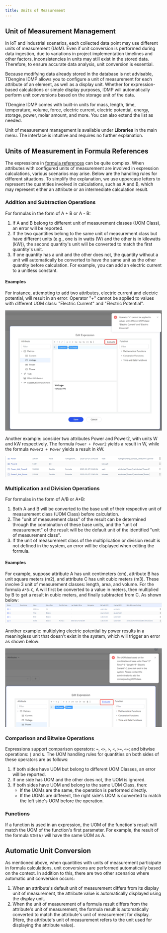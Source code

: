 ```yaml
---
title: Units of Measurement
---
```


## Unit of Measurement Management

In IoT and industrial scenarios, each collected data point may use different units of measurement (UoM). Even if unit conversion is performed during data ingestion, due to variations in project implementation timelines and other factors, inconsistencies in units may still exist in the stored data. Therefore, to ensure accurate data analysis, unit conversion is essential.

Because modifying data already stored in the database is not advisable, TDengine IDMP allows you to configure a unit of measurement for each attribute of an element, as well as a display unit. Whether for expression-based calculations or simple display purposes, IDMP will automatically perform unit conversions based on the storage unit of the data.

TDengine IDMP comes with built-in units for mass, length, time, temperature, volume, force, electric current, electric potential, energy, storage, power, molar amount, and more. You can also extend the list as needed.

Unit of measurement management is available under **Libraries** in the main menu. The interface is intuitive and requires no further explanation.

## Units of Measurement in Formula References

The expressions in [formula references](../basic/data-model#公式) can be quite complex. When attributes with configured units of measurement are involved in expression calculations, various scenarios may arise. Below are the handling rules for different situations. To simplify the explanation, we use uppercase letters to represent the quantities involved in calculations, such as A and B, which may represent either an attribute or an intermediate calculation result.

### Addition and Subtraction Operations

For formulas in the form of A + B or A - B:
1. If A and B belong to different unit of measurement classes (UOM Class), an error will be reported.
2. If the two quantities belong to the same unit of measurement class but have different units (e.g., one is in watts (W) and the other is in kilowatts (kW)), the second quantity's unit will be converted to match the first quantity's unit.
3. If one quantity has a unit and the other does not, the quantity without a unit will automatically be converted to have the same unit as the other quantity before calculation. For example, you can add an electric current to a unitless constant.

#### Examples
For instance, attempting to add two attributes, electric current and electric potential, will result in an error: Operator "+" cannot be applied to values with different UOM class: "Electric Current" and "Electric Potential".

![formula with uom example 1](./formula-uom.jpg)

Another example: consider two attributes Power and Power2, with units W and kW respectively. The formula `Power + Power2` yields a result in W, while the formula `Power2 + Power` yields a result in kW.

![power add power2](./power_add_power2.jpg)


### Multiplication and Division Operations

For formulas in the form of A/B or A*B:
1. Both A and B will be converted to the base unit of their respective unit of measurement class (UOM Class) before calculation.
2. The "unit of measurement class" of the result can be determined through the combination of these base units, and the "unit of measurement" of the result will be the default unit of the identified "unit of measurement class".
3. If the unit of measurement class of the multiplication or division result is not defined in the system, an error will be displayed when editing the formula.

#### Examples
For example, suppose attribute A has unit centimeters (cm), attribute B has unit square meters (m2), and attribute C has unit cubic meters (m3). These involve 3 unit of measurement classes: length, area, and volume. For the formula `A*B-C`, A will first be converted to a value in meters, then multiplied by B to get a result in cubic meters, and finally subtracted from C. As shown below:
![formula A * B -C](./formula_abcd.png)

Another example: multiplying electric potential by power results in a meaningless unit that doesn't exist in the system, which will trigger an error as shown below:

![uom not defined](./uom_not_defined.png)

### Comparison and Bitwise Operations

Expressions support comparison operators: `=`, `<>`, `>`, `<`, `>=`, `<=`; and bitwise operations: `|` and `&`. The UOM handling rules for quantities on both sides of these operators are as follows:
1. If both sides have UOM but belong to different UOM Classes, an error will be reported.
2. If one side has UOM and the other does not, the UOM is ignored.
3. If both sides have UOM and belong to the same UOM Class, then:
    * If the UOMs are the same, the operation is performed directly.
    * If the UOMs are different, the right side's UOM is converted to match the left side's UOM before the operation.

### Functions

If a function is used in an expression, the UOM of the function's result will match the UOM of the function's first parameter. For example, the result of the formula `SIN(A)` will have the same UOM as A.

## Automatic Unit Conversion

As mentioned above, when quantities with units of measurement participate in formula calculations, unit conversions are performed automatically based on the context. In addition to this, there are two other scenarios where automatic unit conversion occurs:
1. When an attribute's default unit of measurement differs from its display unit of measurement, the attribute value is automatically displayed using the display unit.
2. When the unit of measurement of a formula result differs from the attribute's unit of measurement, the formula result is automatically converted to match the attribute's unit of measurement for display. (Here, the attribute's unit of measurement refers to the unit used for displaying the attribute value).
